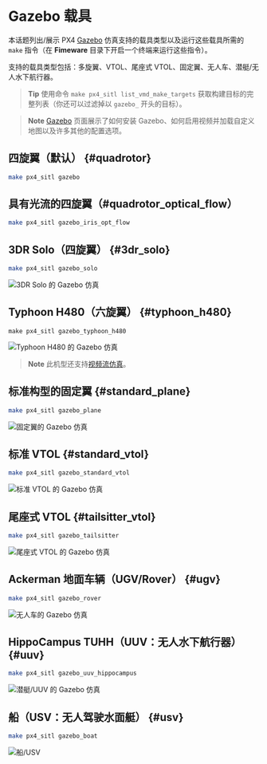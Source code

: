 # Gazebo 载具

本话题列出/展示 PX4 [Gazebo](../simulation/gazebo.md) 仿真支持的载具类型以及运行这些载具所需的 `make` 指令（在 **Fimeware** 目录下开启一个终端来运行这些指令）。

支持的载具类型包括：多旋翼、VTOL、尾座式 VTOL、固定翼、无人车、潜艇/无人水下航行器。

> **Tip** 使用命令 `make px4_sitl list_vmd_make_targets` 获取构建目标的完整列表（你还可以过滤掉以 `gazebo_` 开头的目标）。

<span></span>
> **Note** [Gazebo](../simulation/gazebo.md) 页面展示了如何安装 Gazebo、如何启用视频并加载自定义地图以及许多其他的配置选项。


## 四旋翼（默认） {#quadrotor}

```sh
make px4_sitl gazebo
```

## 具有光流的四旋翼（#quadrotor_optical_flow）

```sh
make px4_sitl gazebo_iris_opt_flow
```

## 3DR Solo（四旋翼） {#3dr_solo}

```sh
make px4_sitl gazebo_solo
```

![3DR Solo 的 Gazebo 仿真](../../assets/simulation/gazebo/vehicles/solo.png)


## Typhoon H480（六旋翼） {#typhoon_h480}

```
make px4_sitl gazebo_typhoon_h480
```

![Typhoon H480 的 Gazebo 仿真](../../assets/simulation/gazebo/vehicles/typhoon.jpg)

> **Note** 此机型还支持[视频流仿真](#video)。

## 标准构型的固定翼 {#standard_plane}

```sh
make px4_sitl gazebo_plane
```

![固定翼的 Gazebo 仿真](../../assets/simulation/gazebo/vehicles/plane.png)

## 标准 VTOL {#standard_vtol}

```sh
make px4_sitl gazebo_standard_vtol
```

![标准 VTOL 的 Gazebo 仿真](../../assets/simulation/gazebo/vehicles/standard_vtol.png)

## 尾座式 VTOL {#tailsitter_vtol}

```sh
make px4_sitl gazebo_tailsitter
```

![尾座式 VTOL 的 Gazebo 仿真](../../assets/simulation/gazebo/vehicles/tailsitter.png)

## Ackerman 地面车辆（UGV/Rover） {#ugv}

```sh
make px4_sitl gazebo_rover
```

![无人车的 Gazebo 仿真](../../assets/simulation/gazebo/vehicles/rover.png)


## HippoCampus TUHH（UUV：无人水下航行器） {#uuv}

```sh
make px4_sitl gazebo_uuv_hippocampus
```

![潜艇/UUV 的 Gazebo 仿真](../../assets/simulation/gazebo/vehicles/hippocampus.png)

## 船（USV：无人驾驶水面艇） {#usv}

```sh
make px4_sitl gazebo_boat
```

![船/USV](../../assets/simulation/gazebo/vehicles/boat.png)

